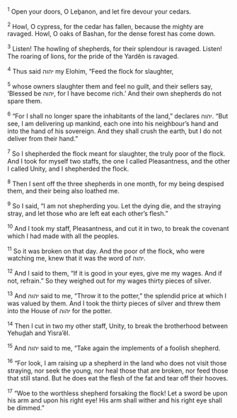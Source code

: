 <sup>1</sup> Open your doors, O Leḇanon, and let fire devour your cedars.

<sup>2</sup> Howl, O cypress, for the cedar has fallen, because the mighty are ravaged. Howl, O oaks of Bashan, for the dense forest has come down.

<sup>3</sup> Listen! The howling of shepherds, for their splendour is ravaged. Listen! The roaring of lions, for the pride of the Yardĕn is ravaged.

<sup>4</sup> Thus said יהוה my Elohim, “Feed the flock for slaughter,

<sup>5</sup> whose owners slaughter them and feel no guilt, and their sellers say, ‘Blessed be יהוה, for I have become rich.’ And their own shepherds do not spare them.

<sup>6</sup> “For I shall no longer spare the inhabitants of the land,” declares יהוה. “But see, I am delivering up mankind, each one into his neighbour’s hand and into the hand of his sovereign. And they shall crush the earth, but I do not deliver from their hand.”

<sup>7</sup> So I shepherded the flock meant for slaughter, the truly poor of the flock. And I took for myself two staffs, the one I called Pleasantness, and the other I called Unity, and I shepherded the flock.

<sup>8</sup> Then I sent off the three shepherds in one month, for my being despised them, and their being also loathed me.

<sup>9</sup> So I said, “I am not shepherding you. Let the dying die, and the straying stray, and let those who are left eat each other’s flesh.”

<sup>10</sup> And I took my staff, Pleasantness, and cut it in two, to break the covenant which I had made with all the peoples.

<sup>11</sup> So it was broken on that day. And the poor of the flock, who were watching me, knew that it was the word of יהוה.

<sup>12</sup> And I said to them, “If it is good in your eyes, give me my wages. And if not, refrain.” So they weighed out for my wages thirty pieces of silver.

<sup>13</sup> And יהוה said to me, “Throw it to the potter,” the splendid price at which I was valued by them. And I took the thirty pieces of silver and threw them into the House of יהוה for the potter.

<sup>14</sup> Then I cut in two my other staff, Unity, to break the brotherhood between Yehuḏah and Yisra’ĕl.

<sup>15</sup> And יהוה said to me, “Take again the implements of a foolish shepherd.

<sup>16</sup> “For look, I am raising up a shepherd in the land who does not visit those straying, nor seek the young, nor heal those that are broken, nor feed those that still stand. But he does eat the flesh of the fat and tear off their hooves.

<sup>17</sup> “Woe to the worthless shepherd forsaking the flock! Let a sword be upon his arm and upon his right eye! His arm shall wither and his right eye shall be dimmed.”

